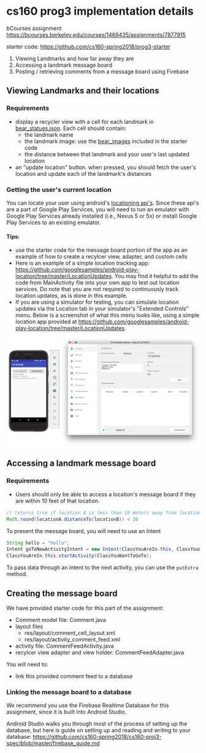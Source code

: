 # cs160 prog3 implementation details

bCourses assignment https://bcourses.berkeley.edu/courses/1469435/assignments/7877915

starter code: https://github.com/cs160-spring2018/prog3-starter

1. Viewing Landmarks and how far away they are
2. Accessing a landmark message board
3. Posting / retrieving comments from a message board using Firebase

## Viewing Landmarks and their locations
### Requirements
- display a recycler view with a cell for each landmark in [bear_statues.json](https://github.com/cs160-spring2018/cs160-proj3-spec/blob/master/bear_statue_data/bear_statues.json). Each cell should contain:
   - the landmark name 
   - the landmark image: use the [bear_images](https://github.com/cs160-spring2018/cs160-proj3-spec/tree/master/bear_statue_data/bear_images) included in the starter code
   - the distance between that landmark and your user's last updated location
- an "update location" button. when pressed, you should fetch the user's location and update each of the landmark's distances

### Getting the user's current location 
You can locate your user using android's [locationing api's](https://developer.android.com/training/location/index.html). Since these api's are a part of Google Play Services, you will need to run an emulator with Google Play Services already installed (i.e., Nexus 5 or 5x) or install Google Play Services to an existing emulator. 

#### Tips:
- use the starter code for the message board portion of the app as an example of how to create a recylcer view, adapter, and custom cells
- Here is an example of a simple location tracking app: https://github.com/googlesamples/android-play-location/tree/master/LocationUpdates. You may find it helpful to add the code from MainActivity file into your own app to test out location services. Do note that you are not required to continuously track location updates, as is done in this example.
- If you are using a simulator for testing, you can simulate location updates via the Location tab in your simulator's "Extended Controls" menu. Below is a screenshot of what this menu looks like, using a simple location app provided at https://github.com/googlesamples/android-play-location/tree/master/LocationUpdates. 

![making location updates via the simulator](/tracking_location.png)

## Accessing a landmark message board
### Requirements
- Users should only be able to access a location's message board if they are within 10 feet of that location.

```java
// returns true if location A is less than 10 meters away from location B
Math.round(locationA.distanceTo(locationB)) < 10
```
To present the message board, you will need to use an Intent

```java
String hello = "hello";
Intent goToNewActivityIntent = new Intent(ClassYouAreIn.this, ClassYouWantToGoTo.class);
ClassYouAreIn.this.startActivity(ClassYouWantToGoTo);
```

To pass data through an intent to the next activity, you can use the `putExtra` method.

## Creating the message board

We have provided starter code for this part of the assignment:
- Comment model file: Comment.java
- layout files
   - res/layout/comment_cell_layout.xml
   - res/layout/activity_comment_feed.xml
- activity file: CommentFeedActivity.java
- recylcer view adapter and view holder: CommentFeedAdapter.java

You will need to:
- link this provided comment feed to a database

### Linking the message board to a database
We recommend you use the Firebase Realtime Database for this assignment, since it is built into Android Studio.

Android Studio walks you through most of the process of setting up the database, but here is guide on setting up and reading and writing to your database: https://github.com/cs160-spring2018/cs160-proj3-spec/blob/master/firebase_guide.md
